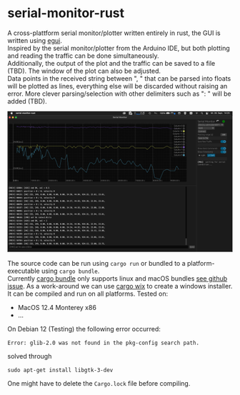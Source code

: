 # serial-monitor-rust
A cross-plattform serial monitor/plotter written entirely in rust, the GUI is written using [egui](https://github.com/emilk/egui).  
Inspired by the serial monitor/plotter from the Arduino IDE, but both plotting and reading the traffic can be done simultaneously.  
Additionally, the output of the plot and the traffic can be saved to a file (TBD). The window of the plot can also be adjusted.  
Data points in the received string between ", " that can be parsed into floats will be plotted as lines, everything else will be discarded without raising an error. More clever parsing/selection with other delimiters such as ": " will be added (TBD).

![Screenshot of the application on macOS](screenshot.png)

The source code can be run using ```cargo run``` or bundled to a platform-executable using ```cargo bundle```.  
Currently [cargo bundle](https://github.com/burtonageo/cargo-bundle) only supports linux and macOS bundles [see github issue](https://github.com/burtonageo/cargo-bundle/issues/77).
As a work-around we can use [cargo wix](https://github.com/volks73/cargo-wix) to create a windows installer.  
It can be compiled and run on all platforms.
Tested on:
- MacOS 12.4 Monterey x86
- ...  

On Debian 12 (Testing) the following error occurred:
```
Error: glib-2.0 was not found in the pkg-config search path.
```
solved through
```
sudo apt-get install libgtk-3-dev
```

One might have to delete the ```Cargo.lock``` file before compiling.  
